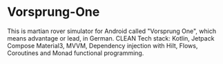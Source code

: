 # Vorsprung-One
This is martian rover simulator for Android called "Vorsprung One", which means advantage or lead, in German. 
CLEAN Tech stack: Kotlin, Jetpack Compose Material3, MVVM, Dependency injection with Hilt, Flows, Coroutines and Monad functional programming.